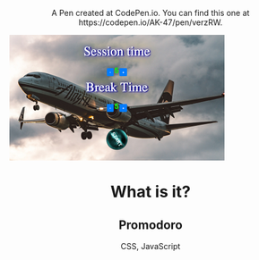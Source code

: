 <p align="center">A Pen created at CodePen.io. You can find this one at https://codepen.io/AK-47/pen/verzRW.</p>

<img align="center" src="https://github.com/YKalashnikov/Promodoro/blob/gh-pages/promodoro.png"/>
<h1 align="center">What is it?</h1>
<h2 align="center">Promodoro</h2>
<p align="center">CSS, JavaScript</p> 

